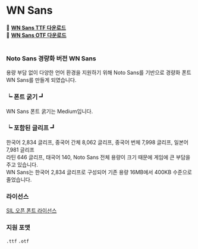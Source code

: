 # WN Sans



🔗 **[WN Sans TTF 다운로드](https://github.com/WemadeNext/WN-Sans/tree/main/TTF)**<br>
🔗 **[WN Sans OTF 다운로드](https://github.com/WemadeNext/WN-Sans/tree/main/OTF)**
<br><br>


### Noto Sans 경량화 버전 WN Sans

용량 부담 없이 다양한 언어 환경을 지원하기 위해 Noto Sans를 기반으로 경량화 폰트 WN Sans를 만들게 되였습니다.

### ┕  폰트 굵기 ┛
WN Sans 폰트 굵기는 Medium입니다.

### ┕  포함된 글리프 ┛

한국어 2,834 글리프, 중국어 간체 8,062 글리프, 중국어 번체 7,998 글리프, 일본어 7,981 글리프<br>
라틴 646 글리프, 태국어 140, Noto Sans 전체 용량이 크기 때문에 게임에 큰 부담을 주고 있습니다.<br>
WN Sans는 한국어 2,834 글리프로 구성되어 기존 용량 16MB에서 400KB 수준으로 줄었습니다. 


### 라이선스 

[SIL 오픈 폰트 라이선스](https://scripts.sil.org/cms/scripts/page.php?site_id=nrsi&id=OFL)

### 지원 포맷

`.ttf` `.otf`

<br><br>
